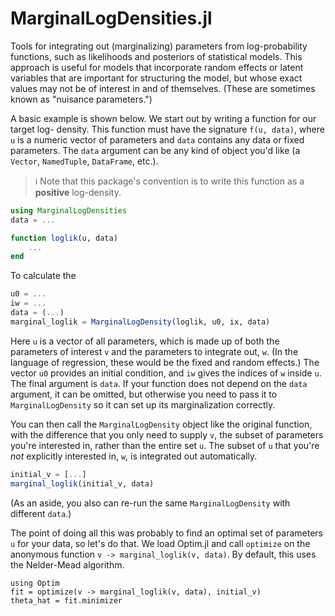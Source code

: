 # MarginalLogDensities.jl

Tools for integrating out (marginalizing) parameters from log-probability functions,
such as likelihoods and posteriors of statistical models. This approach is
useful for models that incorporate random effects or latent variables that are 
important for structuring the model, but whose exact values may not be of
interest in and of themselves. (These are sometimes known as "nuisance parameters.")

A basic example is shown below. We start out by writing a function for our target log-
density. This function must have the signature `f(u, data)`, where `u` is a numeric vector
of parameters and `data` contains any data or fixed parameters. The `data` argument can
be any kind of object you'd like (a `Vector`, `NamedTuple`, `DataFrame`, etc.). 

> ℹ️ Note that this package's convention is to write this function as a **positive** log-density.


```julia
using MarginalLogDensities
data = ...

function loglik(u, data)
    ...
end
```

To calculate the 

```julia
u0 = ...
iw = ...
data = (...)
marginal_loglik = MarginalLogDensity(loglik, u0, ix, data)
```

Here `u` is a vector of all parameters, 
which is made up of both the parameters of interest `v` and the parameters to 
integrate out, `w`. (In the language of regression, these would be the fixed and 
random effects.) The vector `u0` provides an initial condition, and `iw` 
gives the indices of `w` inside `u`. The final argument is `data`. If your 
function does not depend on the `data` argument, it can be omitted, but
otherwise you need to pass it to `MarginalLogDensity` so it can 
set up its marginalization correctly.

You can then call the `MarginalLogDensity` object like the original function, with
the difference that you only need to supply `v`, the subset of parameters you're 
interested in, rather than the entire set `u`. The subset of `u` that you're
*not* explicitly interested in, `w`, is integrated out automatically.

```julia
initial_v = [...]
marginal_loglik(initial_v, data)
```

(As an aside, you also can re-run the same `MarginalLogDensity` with different `data`.)

The point of doing all this was probably to find an optimal set of parameters `u` for
your data, so let's do that. We load Optim.jl and call `optimize` on the anonymous
function `v -> marginal_loglik(v, data)`. By default, this uses the Nelder-Mead
algorithm.
```
using Optim
fit = optimize(v -> marginal_loglik(v, data), initial_v)
theta_hat = fit.minimizer
```